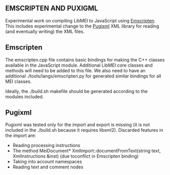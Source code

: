 EMSCRIPTEN AND PUXIGML
---------------------

Experimental work on compiling LibMEI to JavaScript using [Emscripten](http://www.emscripten.org). This includes experimental change to the [Pugixml](http://pugixml.org/) XML library for reading (and eventually writing) the XML files.

Emscripten
----------

The emscripten.cpp file contains basic bindings for making the C++ classes available in the JavaScript module. Additional LibMEI core classes and methods will need to be added to this file. We also need to have an additional ./tools/langs/emscripten.py for generated similar bindings for all MEI classes.

Ideally, the ./build.sh makefile should be generated according to the modules included. 

Pugixml
-------

Pugixml was tested only for the import and export is missing (it is not included in the ./build.sh because it requires libxml2). Discarded features in the import are:

* Reading processing instructions
* The method MeiDocument* XmlImport::documentFromText(string text, XmlInstructions &inst) (due toconflict in Emscripten binding)
* Taking into account namespaces
* Reading text and comment nodes
